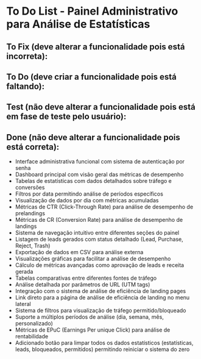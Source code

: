 # To Do List - Painel Administrativo para Análise de Estatísticas

## To Fix (deve alterar a funcionalidade pois está incorreta):

## To Do (deve criar a funcionalidade pois está faltando):


## Test (não deve alterar a funcionalidade pois está em fase de teste pelo usuário):

## Done (não deve alterar a funcionalidade pois está correta):
- Interface administrativa funcional com sistema de autenticação por senha
- Dashboard principal com visão geral das métricas de desempenho
- Tabelas de estatísticas com dados detalhados sobre tráfego e conversões
- Filtros por data permitindo análise de períodos específicos
- Visualização de dados por dia com métricas acumuladas
- Métricas de CTR (Click-Through Rate) para análise de desempenho de prelandings
- Métricas de CR (Conversion Rate) para análise de desempenho de landings
- Sistema de navegação intuitivo entre diferentes seções do painel
- Listagem de leads gerados com status detalhado (Lead, Purchase, Reject, Trash)
- Exportação de dados em CSV para análise externa
- Visualizações gráficas para facilitar a análise de desempenho
- Cálculo de métricas avançadas como aprovação de leads e receita gerada
- Tabelas comparativas entre diferentes fontes de tráfego
- Análise detalhada por parâmetros de URL (UTM tags)
- Integração com o sistema de análise de eficiência de landing pages
- Link direto para a página de análise de eficiência de landing no menu lateral
- Sistema de filtros para visualização de tráfego permitido/bloqueado
- Suporte a múltiplos períodos de análise (dia, semana, mês, personalizado)
- Métricas de EPuC (Earnings Per unique Click) para análise de rentabilidade
- Adicionado botão para limpar todos os dados estatísticos (estatísticas, leads, bloqueados, permitidos) permitindo reiniciar o sistema do zero 